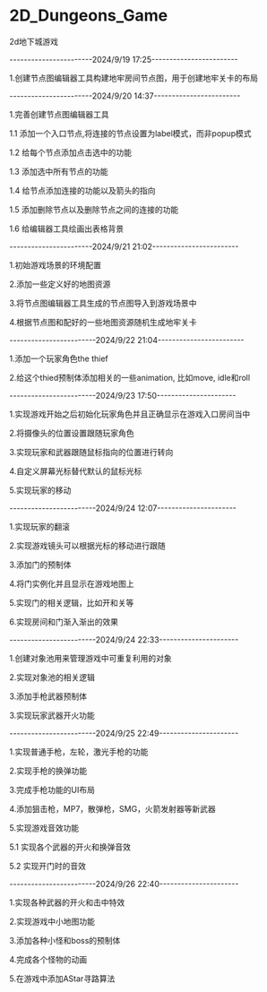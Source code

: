# 2D_Dungeons_Game
2d地下城游戏

-----------------------2024/9/19 17:25------------------------

1.创建节点图编辑器工具构建地牢房间节点图，用于创建地牢关卡的布局

-----------------------2024/9/20 14:37------------------------

1.完善创建节点图编辑器工具

1.1 添加一个入口节点,将连接的节点设置为label模式，而非popup模式

1.2 给每个节点添加点击选中的功能

1.3 添加选中所有节点的功能

1.4 给节点添加连接的功能以及箭头的指向

1.5 添加删除节点以及删除节点之间的连接的功能

1.6 给编辑器工具绘画出表格背景

-----------------------2024/9/21 21:02------------------------

1.初始游戏场景的环境配置

2.添加一些定义好的地图资源

3.将节点图编辑器工具生成的节点图导入到游戏场景中

4.根据节点图和配好的一些地图资源随机生成地牢关卡

------------------------2024/9/22 21:04------------------------

1.添加一个玩家角色the thief

2.给这个thied预制体添加相关的一些animation, 比如move, idle和roll

------------------------2024/9/23 17:50----------------------

1.实现游戏开始之后初始化玩家角色并且正确显示在游戏入口房间当中

2.将摄像头的位置设置跟随玩家角色

3.实现玩家和武器跟随鼠标指向的位置进行转向

4.自定义屏幕光标替代默认的鼠标光标

5.实现玩家的移动

------------------------2024/9/24 12:07----------------------

1.实现玩家的翻滚

2.实现游戏镜头可以根据光标的移动进行跟随

3.添加门的预制体

4.将门实例化并且显示在游戏地图上

5.实现门的相关逻辑，比如开和关等

6.实现房间和门渐入渐出的效果

------------------------2024/9/24 22:33----------------------

1.创建对象池用来管理游戏中可重复利用的对象

2.实现对象池的相关逻辑

3.添加手枪武器预制体

3.实现玩家武器开火功能

------------------------2024/9/25 22:49----------------------

1.实现普通手枪，左轮，激光手枪的功能

2.实现手枪的换弹功能

3.完成手枪功能的UI布局

4.添加狙击枪，MP7，散弹枪，SMG，火箭发射器等新武器

5.实现游戏音效功能

5.1 实现各个武器的开火和换弹音效

5.2 实现开门时的音效

------------------------2024/9/26 22:40----------------------

1.实现各种武器的开火和击中特效

2.实现游戏中小地图功能

3.添加各种小怪和boss的预制体

4.完成各个怪物的动画

5.在游戏中添加AStar寻路算法
